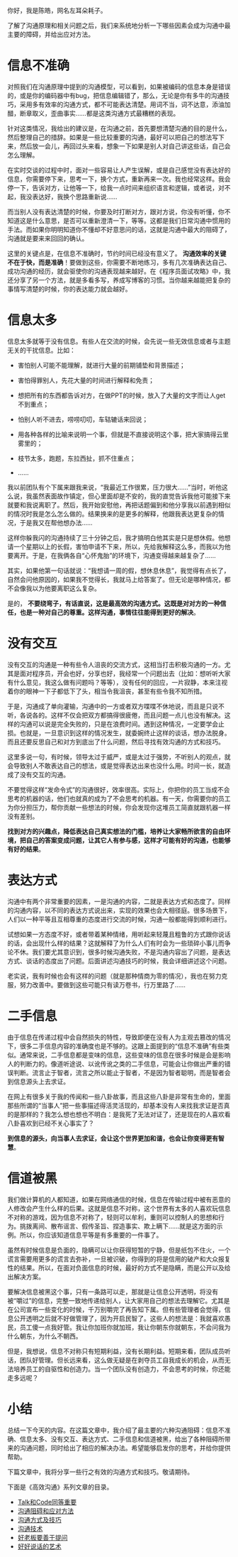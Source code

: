 你好，我是陈皓，网名左耳朵耗子。

了解了沟通原理和相关问题之后，我们来系统地分析一下哪些因素会成为沟通中最主要的障碍，并给出应对方法。

# 信息不准确

对照我们在沟通原理中提到的沟通模型，可以看到，如果被编码的信息本身是错误的，或是你的编码器中有bug，把信息编辑错了，那么，无论是你有多牛的沟通技巧，采用多有效率的沟通方式，都不可能表达清楚。用词不当，词不达意，添油加醋，断章取义，歪曲事实……都是这类沟通方式最糟糕的表现。

针对这类情况，我给出的建议是，在沟通之前，首先要想清楚沟通的目的是什么，然后整理自己的措辞。如果是一些比较重要的沟通，最好可以把自己的想法写下来，然后放一会儿，再回过头来看，想象一下如果是别人对自己讲这些话，自己会怎么理解。

在实时交谈的过程中时，面对一些容易让人产生误解，或是自己感觉没有表达好的信息，你需要停下来，思考一下，换个方式，重新再来一次。我也经常这样。我会停一下，告诉对方，让他等一下，给我一点时间来组织语言和逻辑，或者说，对不起，我没表达好，我换个思路重新说……

而当别人没有表达清楚的时候，你要及时打断对方，跟对方说，你没有听懂，你不知道这是什么意思，是否可以重新澄清一下，等等。这都是我们日常沟通中惯用的手法。而如果你明明知道你不懂却不好意思问的话，这就是沟通中最大的阻碍了，沟通就是要来来回回的确认。

这里的关键点是，在信息不准确时，节约时间已经没有意义了。 **沟通效率的关键不在于快，而是准确**！要做到这些，你需要不断地练习，多有几次准确表达自己、成功沟通的经历，就会驱使你的沟通表现越来越好。在《程序员面试攻略》中，我还分享了另一个方法，就是多看多写，养成写博客的习惯。当你越来越能把复杂的事情写清楚的时候，你的表达能力就会越好。

# 信息太多

信息太多就等于没有信息。有些人在交流的时候，会先说一些无效信息或者与主题无关的干扰信息。比如：

- 害怕别人可能不能理解，就进行大量的前期铺垫和背景描述；

- 害怕得罪别人，先花大量的时间进行解释和免责；

- 想把所有的东西都告诉对方，在做PPT的时候，放入了大量的文字而让人get不到重点；

- 怕别人听不进去，唠唠叨叨，车轱辘话来回说；

- 用各种各样的比喻来说明一个事，但就是不直接说明这个事，把大家搞得云里雾里的；

- 枝节太多，跑题，东拉西扯，抓不住重点；

- ……


我以前团队有个下属来跟我来说，“我最近工作很累，压力很大……”当时，听他这么说，我虽然表面故作镇定，但心里面却是不安的，我的直觉告诉我他可能接下来就要和我说离职了。然后，我开始安慰他，再把话题偏到和他分享我以前遇到相似的情况时我是怎么怎么做的。结果换来的是更多的解释，他跟我表达更复杂的情况，于是我又在帮他想办法……

这样你躲我闪的沟通持续了三十分钟之后，我才搞明白他其实是只是想休假。他想请一个星期以上的长假，害怕申请不下来，所以，先给我解释这么多，而我以为他要离开。于是，在我俩各自“心怀鬼胎”的环境下，沟通变得越来越复杂了……

其实，如果他第一句话就说：“我想请一周的假，想休息休息”，我觉得有点长了，自然会问他原因的，如果我不觉得长，我就马上给答案了。但无论是哪种情况，都不会像我以为他要离职这么复杂。

是的， **不要绕弯子，有话直说，这是最高效的沟通方式。这既是对对方的一种信任，也是一种对自己的尊重。这样沟通，事情往往能得到更好的解决**。

# 没有交互

没有交互的沟通是一种有些令人沮丧的交流方式，这相当打击积极沟通的一方。尤其是面对程序员，开会也好，分享也好，我经常一个问题出去（比如：想听听大家有什么意见，我这么做有问题吗？等等），没有任何的回应，一片寂静，本来注视着你的眼神一下子都低下了头，相当令我沮丧，甚至有些令我不知所措。

于是，沟通成了单向灌输，沟通中的一方或者双方喋喋不休地说，而且是只说不听，各说各的。这样不仅会把双方都搞得很疲倦，而且问题一点儿也没有解决。这样的沟通可以说是完全失败的，只是在浪费时间。遇到这种情况，一定要学会止损。也就是，一旦意识到这样的情况发生，就委婉终止这样的谈话，想办法脱身。而且还要反思自己和对方到底出了什么问题，然后寻找有效沟通的方式和技巧。

这里多说一句，有时候，领导太过于威严，或是太过于强势，不听别人的观点，就会导致别人不敢表达自己的想法，或是觉得表达出来也没什么用。时间一长，就造成了没有交互的沟通。

不要觉得这样“发命令式”的沟通很好，效率很高。实际上，你把你的员工当成不会思考的机器的话，他们也就真的成为了不会思考的机器。有一天，你需要你的员工为你分担压力，帮你贡献一些想法的时候，你会发现你这堆员工简直就跟机器一样没有差别。

**找到对方的兴趣点，降低表达自己真实想法的门槛，培养让大家畅所欲言的自由环境，把自己的答案变成问题，让其它人有参与感，这样才可能有好的沟通，也能够有好的结果**。

# 表达方式

沟通中有两个非常重要的因素，一是沟通的内容，二就是表达方式和态度了。同样的沟通内容，以不同的表达方式说出来，实现的效果也会大相径庭。很多场景下，人们以一种平等且互相尊重的态度进行交流的时候，沟通一般都能得到顺利进行。

试想如果一方态度不好，或者带着某种情绪，用听起来轻蔑且粗鲁的方式跟你说话的话，会出现什么样的结果？这就解释了为什么人们有时会为一些琐碎小事儿而争论不休。我们要尤其意识到，很多时候沟通失败，不是沟通内容出了问题，是表达方式、谈话的态度出了问题。后面讲述沟通技巧的时候，我会详细讲述这个问题。

老实说，我有时候也会有这样的问题（就是那种情商为零的情况），我也在努力克服，努力改善中。要做到这些可能只有读万卷书，行万里路了……

# 二手信息

由于信息在传递过程中会自然损失的特性，导致即便在没有人为主观去篡改的情况下，很多二手信息内容的准确度也是不够的。这跟上面提到的“信息不准确”有些类似。通常来说，二手信息都是变味的信息，这些变味的信息在很多时候是会是影响人的判断力的。像道听途说、以讹传讹之类的二手信息，可能会让你做出严重的错误判断。流言止于智者，流言之所以能止于智者，不是因为智者聪明，而是智者会到信息源头上去求证。

在网上有很多关于我的传闻和一些八卦故事，而且这些八卦是非常有生命的，里面那些所谓的“当事人”把一些事描述得活灵活现的，却基本没有人来找我求证是否真的是那样的？我怎么想也想也不明白：是我死了无法对证了，还是现在的人喜欢看八卦喜欢到已经不关心事实了？

**到信息的源头，向当事人去求证，会让这个世界更加和谐，也会让你变得更有智慧**。

# 信道被黑

我们做计算机的人都知道，如果在网络通信的时候，信息在传输过程中被有恶意的人修改会产生什么样的后果。这就是信息不对称，这个世界有太多的人喜欢玩信息不对称的游戏，因为信息不对称了，轻则可以牟利，重则可以控制人的思想和行为。挑拨离间、散布谣言、假传圣旨、捏造事实、欺上瞒下……就是这方面的示例。所以，你应该知道信息平等是有多重要的一件事了。

虽然有时候信息是负面的，隐瞒可以让你获得短暂的宁静，但是纸包不住火，一个谎言需要用更多的谎言去弥补，一旦被识破，你得到的将是信用的破产和大众报复性的结果。所以，在面对负面信息的时候，最好的方式不是隐瞒，而是公开以及给出解决方案。

要解决信息被黑这个事，只有一条路可以走，那就是让信息公开透明，将没有被“嚼过”的信息，完整一致地传递给别人，让大家用自己的想法去理解它。尤其是在公司宣布一些变化的时候，千万别嚼完了再告知下属。但有些管理者会觉得，信息公开透明之后就不好做管理了，因为开启民智了。这些人的想法是：我就喜欢愚民，员工傻一点我好管。我让你加班你就加班，我让你朝东你就朝东，不会问我为什么朝东，为什么不朝西。

但是，我想说，信息不对称只有短期利益，没有长期利益。短期来看，团队成员听话，团队好管理。但长远来看，这么做无疑是在剥夺员工自我成长的机会，从而无法培养员工的自驱性和创造力。当一个团队没有创造力，不会思考的时候，你还能走多远呢？

# 小结

总结一下今天的内容。在这篇文章中，我介绍了最主要的六种沟通阻碍：信息不准确、信息太多、没有交互、表达方式、二手信息和信道被黑，给出了各种阻碍所带来的沟通问题，同时给出了相应的解决办法。希望能够启发你的思考，并给你提供帮助。

下篇文章中，我将分享一些行之有效的沟通方式和技巧。敬请期待。

下面是《高效沟通》系列文章的目录。

- [Talk和Code同等重要](https://time.geekbang.org/column/article/28550)
- [沟通阻碍和应对方法](https://time.geekbang.org/column/article/32619)
- [沟通方式及技巧](https://time.geekbang.org/column/article/32796)
- [沟通技术](https://time.geekbang.org/column/article/32902)
- [好老板要善于提问](https://time.geekbang.org/column/article/33112)
- [好好说话的艺术](https://time.geekbang.org/column/article/41008)